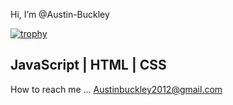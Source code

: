Hi, I’m @Austin-Buckley

[![trophy](https://github-profile-trophy.vercel.app/?username=ryo-ma&row=2&column=3&theme=onedark)](https://github.com/ryo-ma/github-profile-trophy)

## JavaScript | HTML | CSS

How to reach me ...
Austinbuckley2012@gmail.com

<!---
Austin-Buckley/Austin-Buckley is a ✨ special ✨ repository because its `README.md` (this file) appears on your GitHub profile.
You can click the Preview link to take a look at your changes.
--->
